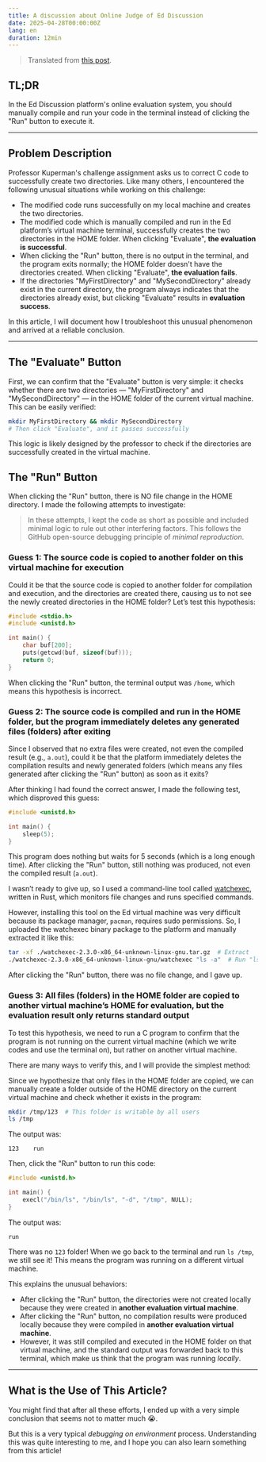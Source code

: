 ```yaml
---
title: A discussion about Online Judge of Ed Discussion
date: 2025-04-28T00:00:00Z
lang: en
duration: 12min
---
```


> Translated from [this post](/posts/a-discussion-about-oj-of-ed-discussion).

## TL;DR

In the Ed Discussion platform's online evaluation system, you should manually compile and run your code in the terminal instead of clicking the "Run" button to execute it.

---

## Problem Description

Professor Kuperman's challenge assignment asks us to correct C code to successfully create two directories. Like many others, I encountered the following unusual situations while working on this challenge:

- The modified code runs successfully on my local machine and creates the two directories.
- The modified code which is manually compiled and run in the Ed platform’s virtual machine terminal, successfully creates the two directories in the HOME folder. When clicking "Evaluate", **the evaluation is successful**.
- When clicking the "Run" button, there is no output in the terminal, and the program exits normally; the HOME folder doesn't have the directories created. When clicking "Evaluate", **the evaluation fails**.
- If the directories "MyFirstDirectory" and "MySecondDirectory" already exist in the current directory, the program always indicates that the directories already exist, but clicking "Evaluate" results in **evaluation success**.

In this article, I will document how I troubleshoot this unusual phenomenon and arrived at a reliable conclusion.

---

## The "Evaluate" Button

First, we can confirm that the "Evaluate" button is very simple: it checks whether there are two directories — "MyFirstDirectory" and "MySecondDirectory" — in the HOME folder of the current virtual machine. This can be easily verified:

```bash
mkdir MyFirstDirectory && mkdir MySecondDirectory
# Then click "Evaluate", and it passes successfully
```

This logic is likely designed by the professor to check if the directories are successfully created in the virtual machine.

## The "Run" Button

When clicking the "Run" button, there is NO file change in the HOME directory. I made the following attempts to investigate:

> In these attempts, I kept the code as short as possible and included minimal logic to rule out other interfering factors. This follows the GitHub open-source debugging principle of *minimal reproduction*.

### Guess 1: The source code is copied to another folder on this virtual machine for execution

Could it be that the source code is copied to another folder for compilation and execution, and the directories are created there, causing us to not see the newly created directories in the HOME folder? Let’s test this hypothesis:

```c
#include <stdio.h>
#include <unistd.h>

int main() {
    char buf[200];
    puts(getcwd(buf, sizeof(buf)));
    return 0;
}
```

When clicking the "Run" button, the terminal output was `/home`, which means this hypothesis is incorrect.

### Guess 2: The source code is compiled and run in the HOME folder, but the program immediately deletes any generated files (folders) after exiting

Since I observed that no extra files were created, not even the compiled result (e.g., `a.out`), could it be that the platform immediately deletes the compilation results and newly generated folders (which means any files generated after clicking the "Run" button) as soon as it exits?

After thinking I had found the correct answer, I made the following test, which disproved this guess:

```c
#include <unistd.h>

int main() {
    sleep(5);
}
```

This program does nothing but waits for 5 seconds (which is a long enough time). After clicking the "Run" button, still nothing was produced, not even the compiled result (`a.out`).

I wasn’t ready to give up, so I used a command-line tool called [watchexec](https://github.com/watchexec/watchexec), written in Rust, which monitors file changes and runs specified commands.

However, installing this tool on the Ed virtual machine was very difficult because its package manager, `pacman`, requires sudo permissions. So, I uploaded the watchexec binary package to the platform and manually extracted it like this:

```bash
tar -xf ./watchexec-2.3.0-x86_64-unknown-linux-gnu.tar.gz  # Extract
./watchexec-2.3.0-x86_64-unknown-linux-gnu/watchexec "ls -a"  # Run "ls -a" whenever a file changes in HOME
```

After clicking the "Run" button, there was no file change, and I gave up.

### Guess 3: All files (folders) in the HOME folder are copied to another virtual machine’s HOME for evaluation, but the evaluation result only returns standard output

To test this hypothesis, we need to run a C program to confirm that the program is not running on the current virtual machine (which we write codes and use the terminal on), but rather on another virtual machine.

There are many ways to verify this, and I will provide the simplest method:

Since we hypothesize that only files in the HOME folder are copied, we can manually create a folder outside of the HOME directory on the current virtual machine and check whether it exists in the program:

```bash
mkdir /tmp/123  # This folder is writable by all users
ls /tmp
```

The output was:
```
123    run
```

Then, click the "Run" button to run this code:

```c
#include <unistd.h>

int main() {
    execl("/bin/ls", "/bin/ls", "-d", "/tmp", NULL);
}
```

The output was:
```
run
```

There was no `123` folder! When we go back to the terminal and run `ls /tmp`, we still see it! This means the program was running on a different virtual machine.

This explains the unusual behaviors:

- After clicking the "Run" button, the directories were not created locally because they were created in **another evaluation virtual machine**.
- After clicking the "Run" button, no compilation results were produced locally because they were compiled in **another evaluation virtual machine**.
- However, it was still compiled and executed in the HOME folder on that virtual machine, and the standard output was forwarded back to this terminal, which make us think that the program was running *locally*.

---

## What is the Use of This Article?

You might find that after all these efforts, I ended up with a very simple conclusion that seems not to matter much 😭.

But this is a very typical *debugging on environment* process. Understanding this was quite interesting to me, and I hope you can also learn something from this article!
